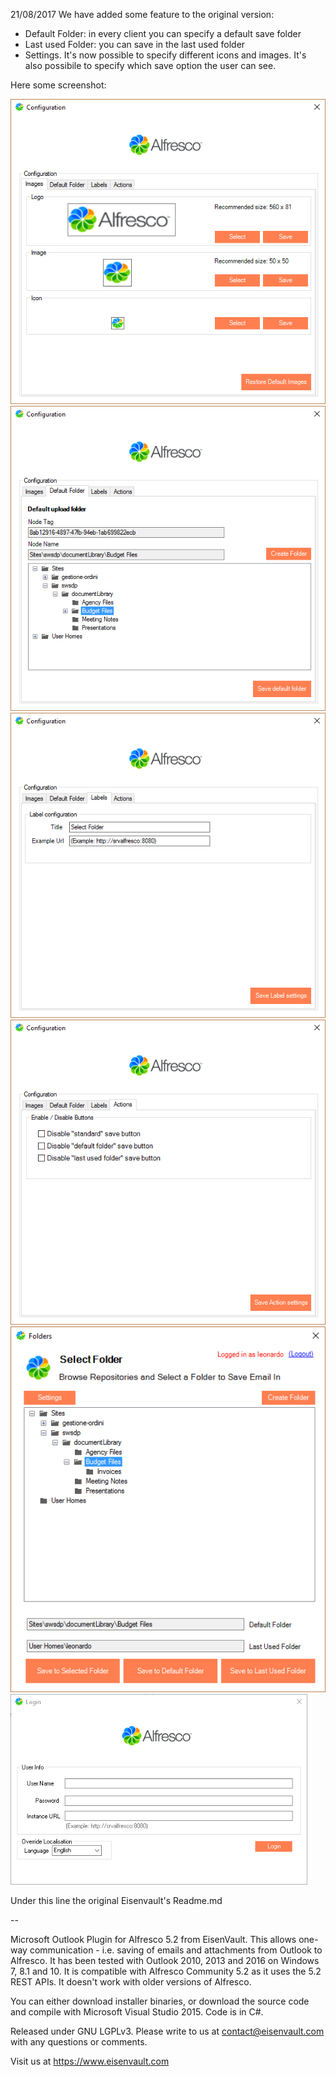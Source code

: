 21/08/2017
We have added some feature to the original version:
* Default Folder: in every client you can specify a default save folder
* Last used Folder: you can save in the last used folder
* Settings. It's now possible to specify different icons and images. It's also possibile to specify which save option the user can see.

Here some screenshot:

![Settings page 1](gfxRead/001.png)
![Settings page 2](gfxRead/002.png)
![Settings page 3](gfxRead/003.png)
![Settings page 4](gfxRead/004.png)
![Main windows](gfxRead/005.png)
![Login windows](gfxRead/006.png)


Under this line the original Eisenvault's Readme.md

--

Microsoft Outlook Plugin for Alfresco 5.2 from EisenVault. This allows one-way communication - i.e. saving of emails and attachments from Outlook to Alfresco. It has been tested with Outlook 2010, 2013 and 2016 on Windows 7, 8.1 and 10. 
It is compatible with Alfresco Community 5.2 as it uses the 5.2 REST APIs. It doesn't work with older versions of Alfresco.

You can either download installer binaries, or download the source code and compile with Microsoft Visual Studio 2015. Code is in C#.

Released under GNU LGPLv3. Please write to us at contact@eisenvault.com with any questions or comments.

Visit us at https://www.eisenvault.com


